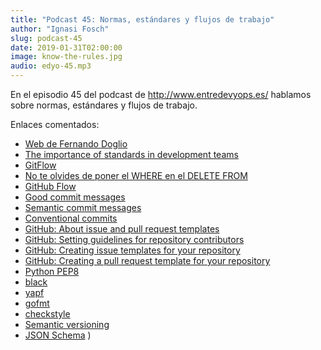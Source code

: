 ```yaml
---
title: "Podcast 45: Normas, estándares y flujos de trabajo"
author: "Ignasi Fosch"
slug: podcast-45
date: 2019-01-31T02:00:00
image: know-the-rules.jpg
audio: edyo-45.mp3
---
```


En el episodio 45 del podcast de http://www.entredevyops.es/ hablamos sobre normas, estándares y flujos de trabajo.

<!--more-->

Enlaces comentados:

- [Web de Fernando Doglio](https://www.fernandodoglio.com/)
- [The importance of standards in development teams](https://blog.logrocket.com/standards-and-why-you-need-them-b48309053e41)
- [GitFlow](https://nvie.com/posts/a-successful-git-branching-model/)
- [No te olvides de poner el WHERE en el DELETE FROM](https://www.youtube.com/watch?v=i_cVJgIz_Cs)
- [GitHub Flow](https://guides.github.com/introduction/flow/)
- [Good commit messages](https://chris.beams.io/posts/git-commit/)
- [Semantic commit messages](https://seesparkbox.com/foundry/semantic_commit_messages)
- [Conventional commits](https://www.conventionalcommits.org/)
- [GitHub: About issue and pull request templates](https://help.github.com/articles/about-issue-and-pull-request-templates/)
- [GitHub: Setting guidelines for repository contributors](https://help.github.com/articles/setting-guidelines-for-repository-contributors/)
- [GitHub: Creating issue templates for your repository](https://help.github.com/articles/creating-issue-templates-for-your-repository/)
- [GitHub: Creating a pull request template for your repository](https://help.github.com/articles/creating-a-pull-request-template-for-your-repository/)
- [Python PEP8](https://www.python.org/dev/peps/pep-0008/)
- [black](https://github.com/ambv/black)
- [yapf](https://github.com/google/yapf)
- [gofmt](https://golang.org/cmd/gofmt/)
- [checkstyle](http://checkstyle.sourceforge.net/)
- [Semantic versioning](https://semver.org/)
- [JSON Schema](https://json-schema.org)
)
